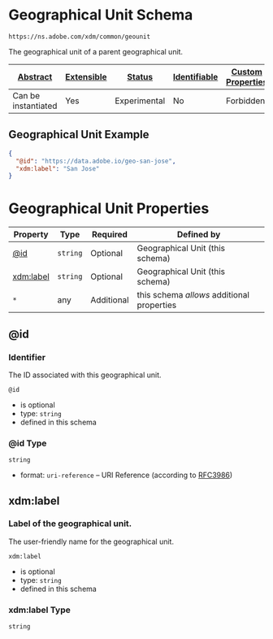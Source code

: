 
# Geographical Unit Schema

```
https://ns.adobe.com/xdm/common/geounit
```

The geographical unit of a parent geographical unit.

| [Abstract](../../abstract.md) | [Extensible](../../extensions.md) | [Status](../../status.md) | [Identifiable](../../id.md) | [Custom Properties](../../extensions.md) | [Additional Properties](../../extensions.md) | Defined In |
|-------------------------------|-----------------------------------|---------------------------|-----------------------------|------------------------------------------|----------------------------------------------|------------|
| Can be instantiated | Yes | Experimental | No | Forbidden | Permitted | [common/geounit.schema.json](common/geounit.schema.json) |

## Geographical Unit Example
```json
{
  "@id": "https://data.adobe.io/geo-san-jose",
  "xdm:label": "San Jose"
}
```

# Geographical Unit Properties

| Property | Type | Required | Defined by |
|----------|------|----------|------------|
| [@id](#id) | `string` | Optional | Geographical Unit (this schema) |
| [xdm:label](#xdmlabel) | `string` | Optional | Geographical Unit (this schema) |
| `*` | any | Additional | this schema *allows* additional properties |

## @id
### Identifier

The ID associated with this geographical unit.

`@id`
* is optional
* type: `string`
* defined in this schema

### @id Type


`string`
* format: `uri-reference` – URI Reference (according to [RFC3986](https://tools.ietf.org/html/rfc3986))






## xdm:label
### Label of the geographical unit.

The user-friendly name for the geographical unit.

`xdm:label`
* is optional
* type: `string`
* defined in this schema

### xdm:label Type


`string`





